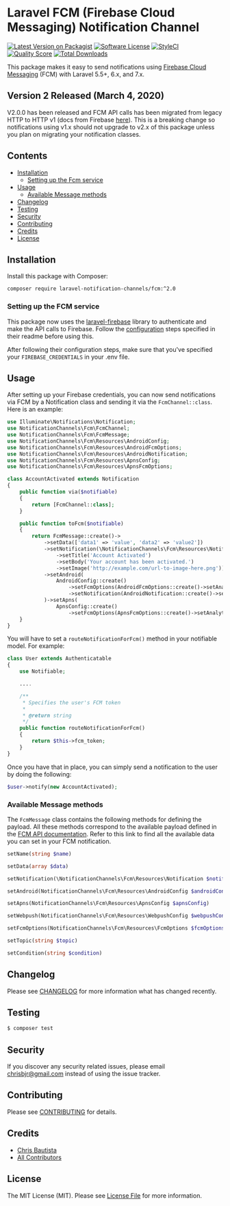 # Laravel FCM (Firebase Cloud Messaging) Notification Channel

[![Latest Version on Packagist](https://img.shields.io/packagist/v/laravel-notification-channels/fcm.svg?style=flat-square)](https://packagist.org/packages/coreproc/laravel-notification-channel-fcm)
[![Software License](https://img.shields.io/badge/license-MIT-brightgreen.svg?style=flat-square)](LICENSE.md)
[![StyleCI](https://styleci.io/repos/209406724/shield)](https://styleci.io/repos/209406724)
[![Quality Score](https://img.shields.io/scrutinizer/g/laravel-notification-channels/fcm.svg?style=flat-square)](https://scrutinizer-ci.com/g/laravel-notification-channels/fcm)
[![Total Downloads](https://img.shields.io/packagist/dt/laravel-notification-channels/fcm.svg?style=flat-square)](https://packagist.org/packages/laravel-notification-channels/fcm)

This package makes it easy to send notifications using [Firebase Cloud Messaging](https://firebase.google.com/docs/cloud-messaging/) (FCM) with Laravel 5.5+, 6.x, and 7.x.

## Version 2 Released (March 4, 2020)

V2.0.0 has been released and FCM API calls has been migrated from legacy HTTP to HTTP v1 (docs from Firebase 
[here](https://firebase.google.com/docs/cloud-messaging/migrate-v1)). This is a breaking change so notifications using
v1.x should not upgrade to v2.x of this package unless you plan on migrating your notification classes.

## Contents

- [Installation](#installation)
	- [Setting up the Fcm service](#setting-up-the-Fcm-service)
- [Usage](#usage)
	- [Available Message methods](#available-message-methods)
- [Changelog](#changelog)
- [Testing](#testing)
- [Security](#security)
- [Contributing](#contributing)
- [Credits](#credits)
- [License](#license)


## Installation

Install this package with Composer:

```bash
composer require laravel-notification-channels/fcm:^2.0
```

### Setting up the FCM service

This package now uses the [laravel-firebase](https://github.com/kreait/laravel-firebase) library to authenticate and 
make the API calls to Firebase. Follow the [configuration](https://github.com/kreait/laravel-firebase#configuration)
steps specified in their readme before using this.

After following their configuration steps, make sure that you've specified your `FIREBASE_CREDENTIALS` in your .env 
file. 

## Usage

After setting up your Firebase credentials, you can now send notifications via FCM by a Notification class and sending
it via the `FcmChannel::class`. Here is an example:

```php
use Illuminate\Notifications\Notification;
use NotificationChannels\Fcm\FcmChannel;
use NotificationChannels\Fcm\FcmMessage;
use NotificationChannels\Fcm\Resources\AndroidConfig;
use NotificationChannels\Fcm\Resources\AndroidFcmOptions;
use NotificationChannels\Fcm\Resources\AndroidNotification;
use NotificationChannels\Fcm\Resources\ApnsConfig;
use NotificationChannels\Fcm\Resources\ApnsFcmOptions;

class AccountActivated extends Notification
{
    public function via($notifiable)
    {
        return [FcmChannel::class];
    }

    public function toFcm($notifiable)
    {
        return FcmMessage::create()->
            ->setData(['data1' => 'value', 'data2' => 'value2'])
            ->setNotification(\NotificationChannels\Fcm\Resources\Notification::create()
                ->setTitle('Account Activated')
                ->setBody('Your account has been activated.')
                ->setImage('http://example.com/url-to-image-here.png'))
            ->setAndroid(
                AndroidConfig::create()
                    ->setFcmOptions(AndroidFcmOptions::create()->setAnalyticsLabel('analytics'))
                    ->setNotification(AndroidNotification::create()->setColor('#0A0A0A'))
            )->setApns(
                ApnsConfig::create()
                    ->setFcmOptions(ApnsFcmOptions::create()->setAnalyticsLabel('analytics_ios')));
    }
}
```

You will have to set a `routeNotificationForFcm()` method in your notifiable model. For example:

```php
class User extends Authenticatable
{
    use Notifiable;

    ....

    /**
     * Specifies the user's FCM token
     *
     * @return string
     */
    public function routeNotificationForFcm()
    {
        return $this->fcm_token;
    }
}
```

Once you have that in place, you can simply send a notification to the user by doing the following:

```php
$user->notify(new AccountActivated);
```

### Available Message methods

The `FcmMessage` class contains the following methods for defining the payload. All these methods correspond to the 
available payload defined in the 
[FCM API documentation](https://firebase.google.com/docs/reference/fcm/rest/v1/projects.messages). Refer to this link to
find all the available data you can set in your FCM notification.

```php
setName(string $name)
```

```php
setData(array $data)
```

```php
setNotification(\NotificationChannels\Fcm\Resources\Notification $notification)
```

```php
setAndroid(NotificationChannels\Fcm\Resources\AndroidConfig $androidConfig)
```

```php
setApns(NotificationChannels\Fcm\Resources\ApnsConfig $apnsConfig)
```

```php
setWebpush(NotificationChannels\Fcm\Resources\WebpushConfig $webpushConfig)
```

```php
setFcmOptions(NotificationChannels\Fcm\Resources\FcmOptions $fcmOptions)
```

```php
setTopic(string $topic)
```

```php
setCondition(string $condition)
```

## Changelog

Please see [CHANGELOG](CHANGELOG.md) for more information what has changed recently.

## Testing

``` bash
$ composer test
```

## Security

If you discover any security related issues, please email chrisbjr@gmail.com instead of using the issue tracker.

## Contributing

Please see [CONTRIBUTING](CONTRIBUTING.md) for details.

## Credits

- [Chris Bautista](https://github.com/chrisbjr)
- [All Contributors](../../contributors)

## License

The MIT License (MIT). Please see [License File](LICENSE.md) for more information.
